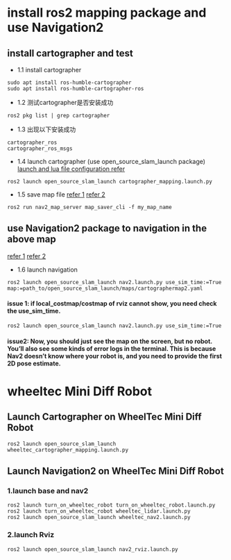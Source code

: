 # install ros2 mapping package and use Navigation2

## install cartographer and test

- 1.1 install cartographer

```bashrc
sudo apt install ros-humble-cartographer
sudo apt install ros-humble-cartographer-ros
```

- 1.2 测试cartographer是否安装成功

```bashrc
ros2 pkg list | grep cartographer
```

- 1.3 出现以下安装成功

```bashrc
cartographer_ros
cartographer_ros_msgs
```

- 1.4 launch cartographer (use open_source_slam_launch package)
  [launch and lua file configuration refer](https://github.com/ROBOTIS-GIT/turtlebot3/tree/humble-devel/turtlebot3_cartographer)

```bashrc
ros2 launch open_source_slam_launch cartographer_mapping.launch.py
```

- 1.5 save map file
  [refer 1](https://github.com/ros-navigation/navigation2/tree/humble/nav2_map_server)
  [refer 2](https://roboticsbackend.com/ros2-nav2-tutorial/)

```bashrc
ros2 run nav2_map_server map_saver_cli -f my_map_name
```

## use Navigation2 package to navigation in the above map

[refer 1](https://roboticsbackend.com/ros2-nav2-tutorial/)
[refer 2](https://github.com/ROBOTIS-GIT/turtlebot3/tree/humble-devel/turtlebot3_navigation2)

- 1.6 launch navigation

```bashrc
ros2 launch open_source_slam_launch nav2.launch.py use_sim_time:=True map:=path_to/open_source_slam_launch/maps/cartographermap2.yaml
```

#### issue 1: if local_costmap/costmap of rviz cannot show, you need check the use_sim_time.

```bashrc
ros2 launch open_source_slam_launch nav2.launch.py use_sim_time:=True
```

#### issue2: Now, you should just see the map on the screen, but no robot. You’ll also see some kinds of error logs in the terminal. This is because Nav2 doesn’t know where your robot is, and you need to **provide the first 2D pose estimate**.


# wheeltec Mini Diff Robot

## Launch Cartographer on WheelTec Mini Diff Robot
```bashrc
ros2 launch open_source_slam_launch wheeltec_cartographer_mapping.launch.py
```

## Launch Navigation2 on WheelTec Mini Diff Robot

### 1.launch base and nav2

```bashrc
ros2 launch turn_on_wheeltec_robot turn_on_wheeltec_robot.launch.py
ros2 launch turn_on_wheeltec_robot wheeltec_lidar.launch.py
ros2 launch open_source_slam_launch wheeltec_nav2.launch.py
```

### 2.launch Rviz

```bashrc
ros2 launch open_source_slam_launch nav2_rviz.launch.py
```
